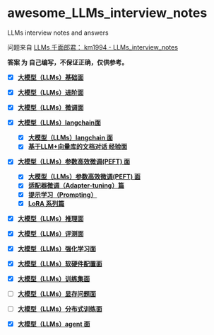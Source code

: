 # awesome_LLMs_interview_notes
LLMs interview notes and answers

问题来自 [LLMs 千面郎君： km1994 - LLMs_interview_notes ](https://github.com/km1994/LLMs_interview_notes)

**答案 为 自己编写，不保证正确，仅供参考。**

- [x] **[大模型（LLMs）基础面](./大模型（LLMs）基础面.md)**
- [x] **[大模型（LLMs）进阶面](./大模型（LLMs）进阶面.md)**
- [x] **[大模型（LLMs）微调面](./大模型（LLMs）微调面.md)**
- [x] **[大模型（LLMs）langchain面]()**
  - [x] **[大模型（LLMs）langchain 面](./大模型（LLMs）langchain面/大模型（LLMs）langchain面.md)**
  - [x] **[基于LLM+向量库的文档对话 经验面](./大模型（LLMs）langchain面/基于LLM+向量库的文档对话经验面.md)**
- [x] **[大模型（LLMs）参数高效微调(PEFT) 面]()**
  - [x] **[大模型（LLMs）参数高效微调(PEFT) 面](./大模型（LLMs）参数高效微调(PEFT)面/大模型（LLMs）参数高效微调(PEFT)面.md)**
  - [x] **[适配器微调（Adapter-tuning）篇](./大模型（LLMs）参数高效微调(PEFT)面/适配器微调（Adapter-tuning）篇.md)**
  - [x] **[提示学习（Prompting）](./大模型（LLMs）参数高效微调(PEFT)面/提示学习（Prompting）.md)**
  - [x] **[LoRA 系列篇](./大模型（LLMs）参数高效微调(PEFT)面/LoRA系列篇.md)**
- [x] **[大模型（LLMs）推理面](./大模型（LLMs）推理面.md)**
- [x] **[大模型（LLMs）评测面](./大模型（LLMs）评测面.md)**
- [x] **[大模型（LLMs）强化学习面](./大模型（LLMs）强化学习面.md)**
- [x] **[大模型（LLMs）软硬件配置面](./大模型（LLMs）软硬件配置面.md)**
- [x] **[大模型（LLMs）训练集面](./大模型（LLMs）训练集面.md)**
- [ ] **[大模型（LLMs）显存问题面](./大模型（LLMs）显存问题面.md)**
- [ ] **[大模型（LLMs）分布式训练面](./大模型（LLMs）分布式训练面.md)**
- [x] **[大模型（LLMs）agent 面](./大模型（LLMs）agent面.md)**



